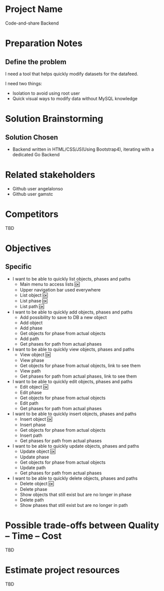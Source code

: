 # Project Name
Code-and-share Backend

# Preparation Notes
## Define the problem
I need a tool that helps quickly modify datasets for the datafeed.
  
I need two things:
- Isolation to avoid using root user
- Quick visual ways to modify data without MySQL knowledge
# Solution Brainstorming
## Solution Chosen
* Backend written in HTML/CSS/JS(Using Bootstrap4), iterating with a dedicated Go Backend

# Related stakeholders
* Github user angelalonso
* Github user gamstc
# Competitors
TBD
# Objectives
## Specific
* I want to be able to quickly list objects, phases and paths
  * Main menu to access lists :ok:
  * Upper navigation bar used everywhere
  * List object :ok:
  * List phase :ok:
  * List path :ok:
* I want to be able to quickly add objects, phases and paths
  * Add possibility to save to DB a new object
  * Add object 
  * Add phase
  * Get objects for phase from actual objects
  * Add path
  * Get phases for path from actual phases
* I want to be able to quickly view objects, phases and paths
  * View object :ok:
  * View phase
  * Get objects for phase from actual objects, link to see them
  * View path
  * Get phases for path from actual phases, link to see them
* I want to be able to quickly edit objects, phases and paths
  * Edit object :ok:
  * Edit phase
  * Get objects for phase from actual objects
  * Edit path
  * Get phases for path from actual phases
* I want to be able to quickly insert objects, phases and paths
  * Insert object :ok:
  * Insert phase
  * Get objects for phase from actual objects
  * Insert path
  * Get phases for path from actual phases
* I want to be able to quickly update objects, phases and paths
  * Update object :ok:
  * Update phase
  * Get objects for phase from actual objects
  * Update path
  * Get phases for path from actual phases
* I want to be able to quickly delete objects, phases and paths
  * Delete object :ok:
  * Delete phase
  * Show objects that still exist but are no longer in phase
  * Delete path
  * Show phases that still exist but are no longer in path

# Possible trade-offs between Quality – Time – Cost
TBD

# Estimate project resources
TBD







